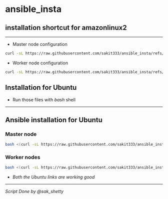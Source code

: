 # ansible_insta
## installation shortcut for amazonlinux2
---
- Master node configuration
```bash
curl -sL https://raw.githubusercontent.com/sakit333/ansible_insta/refs/heads/main/master_ansible_node.sh | bash
```
- Worker node configuration
```bash
curl -sL https://raw.githubusercontent.com/sakit333/ansible_insta/refs/heads/main/worker_ansible_node.sh | bash
```

## Installation for Ubuntu 
- Run those files with *bash* shell
---
## Ansible installation for Ubuntu
### Master node
```bash
bash <(curl -sL https://raw.githubusercontent.com/sakit333/ansible_insta/ubuntu_sak/ubuntu_master.sh)
```
### Worker nodes
```bash
bash <(curl -sL https://raw.githubusercontent.com/sakit333/ansible_insta/ubuntu_sak/ubuntu_worker.sh)
```
- *Both the Ubuntu links are working good*
---
*Script Done by @sak_shetty*
